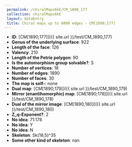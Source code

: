 ```yaml
--- 
 permalink: /chiralMaps6kE/CM_1890_177 
 collection: chiralMaps6kE
 layout: dataEntry
 title: Chiral maps up to 6000 edges - CM[1890;177]
---
```


- **ID**: [CM[1890;177]]({{ site.url }}/test/CM_1890_177)
- **Genus of the underlying surface**: 922
- **Length of the face**: 126
- **Valency**: 210
- **Length of the Petrie polygon**: 90
- **Is the automorphism group solvable?**: S
- **Number of vertices**: 18
- **Number of edges**: 1890
- **Number of faces**: 30
- **The map is self-**: none
- **Dual map**: [CM[1890;179]]({{ site.url }}/test/CM_1890_179)
- **Mirror (enantihomorphic) map**: [CM[1890;178]]({{ site.url }}/test/CM_1890_178)
- **Dual of the mirror image**: [CM[1890;180]]({{ site.url }}/test/CM_1890_180)
- **Z_q-Exponent?**: 2
- **No idea**:  71:178
- **No idea**: Y
- **No idea**: N
- **Skeleton**: Sk(18;5)^35
- **Some other kind of skeleton**: nan
